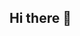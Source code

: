 ## Hi there 👋

<!--
**sutha06/sutha06** is a ✨ _special_ ✨ repository because its `README.md` (this file) appears on your GitHub profile.

Here are some ideas to get you started:

## Talking about Personal Stuff:
- 🔧 I’m currently working with JS, TS, AWS, etc.
- 🚀 I’m currently exploring ML, Gen AI, LLMs, etc.
- 💬 Ask me anything [here](mailto:your-email@example.com)! I am happy to help.
- 🤓 Fun fact: Equal is Not Always Equal in JS.
- 📫 Reach me out: [your-email@example.com](mailto:your-email@example.com).

## My Absolute Favorites:
- 💻 I love exploring new technologies and building cool stuff.
- 📚 Reading, writing & watching Tech Stuff whenever possible.
- 🍕 Meetups & Tech Events & Hackathons.

## Languages and Tools:
<p>
<img src="https://img.shields.io/badge/JavaScript-323330?style=for-the-badge&logo=javascript&logoColor=F7DF1E" alt="JavaScript">
<img src="https://img.shields.io/badge/TypeScript-007ACC?style=for-the-badge&logo=typescript&logoColor=white" alt="TypeScript">
<img src="https://img.shields.io/badge/Node.js-43853D?style=for-the-badge&logo=node.js&logoColor=white" alt="Node.js">
<img src="https://img.shields.io/badge/AWS-FF9900?style=for-the-badge&logo=amazonaws&logoColor=white" alt="AWS">
<img src="https://img.shields.io/badge/React-20232A?style=for-the-badge&logo=react&logoColor=61DAFB" alt="React">
<img src="https://img.shields.io/badge/MongoDB-47A248?style=for-the-badge&logo=mongodb&logoColor=white" alt="MongoDB">
<img src="https://img.shields.io/badge/PostgreSQL-336791?style=for-the-badge&logo=postgresql&logoColor=white" alt="PostgreSQL">
<img src="https://img.shields.io/badge/Git-F05032?style=for-the-badge&logo=git&logoColor=white" alt="Git">
<img src="https://img.shields.io/badge/Linux-FCC624?style=for-the-badge&logo=linux&logoColor=black" alt="Linux">
</p>

## Projects and Dev Stuffs:
- ⚡ [GitHub Stats](https://github.com/username)
- 🍕 [GitHub Streaks](https://github.com/username)
- 🛠️ [Things I use to get stuff done](https://github.com/username)

-->
